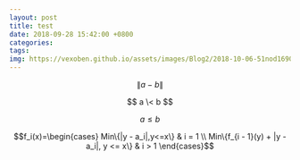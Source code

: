 ```yaml
---
layout: post
title: test
date: 2018-09-28 15:42:00 +0800
categories: 
tags: 
img: https://vexoben.github.io/assets/images/Blog2/2018-10-06-51nod1690-区间求和2.png
---
```


$$ \|a - b \| $$

$$ a \< b $$

$$ a ≤ b $$

$$f_i(x)=\begin{cases}
Min\{|y - a_i|,y<=x\} & i = 1 \\
Min\{f_{i - 1}(y) + |y - a_i|, y <= x\} & i > 1
\end{cases}$$

[1]:https://www.51nod.com/onlineJudge/questionCode.html#!problemId=1690
